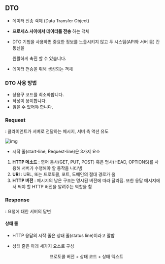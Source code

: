 ## DTO

- 데이터 전송 객체 (Data Transfer Object)

- **프로세스 사이에서 데이터를 전송** 하는 객체

- DTO 기법을 사용하면 중요한 정보를 노출시키지 않고 두 시스템(API와 서버 등) 간 통신을 

  원활하게 촉진 할 수 있습니다.

- 데이터 전송을 위해 생성되는 객체



### DTO 사용 방법

- 상용구 코드를 최소화합니다.
- 작성이 용이합니다.
- 읽을 수 있어야 합니다.



### Request

: 클라이언트가 서버로 전달하는 메시지, 서버 측 액션 유도

![img](https://user-images.githubusercontent.com/49539592/135721729-ada35ee3-0d72-4b6d-a846-49338737c89e.png)

- 시작 줄(start-line, Request-line)은 3가지 요소

1. **HTTP 메소드** : 영어 동사(GET, PUT, POST) 혹은 명사(HEAD, OPTIONS)를 사용해 서버가 수행해야 할 동작을 나타냄
2. **URI** : URL, 또는 프로토콜, 포트, 도메인의 절대 경로가 옴
3. **HTTP 버전** : 메시지의 남은 구조는 명시된 버전에 따라 달라짐. 또한 응답 메시지에서 써야 할 HTTP 버전을 알려주는 역할을 함



### Response

: 요청에 대한 서버의 답변

####  상태 줄

- HTTP 응답의 시작 줄은 상태 줄(status line)이라고 말함

- 상태 줄은 아래 세가지 요소로 구성

  <center>프로토콜 버전 + 상태 코드 + 상태 텍스트</center>

  
